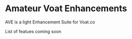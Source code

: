 # Amateur Voat Enhancements

AVE is a light Enhancement Suite for Voat.co

List of featues coming soon
